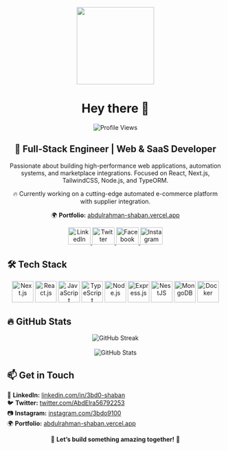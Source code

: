 <div align="center">
  <img height="180" src="https://camo.githubusercontent.com/62da68eb62b1e5f175f7d1f0191dd89a653d7908feb22d37d4a0ab07365d6791/68747470733a2f2f6d656469612e67697068792e636f6d2f6d656469612f4d3967624264396e6244724f5475314d71782f67697068792e676966" />
</div>

<h1 align="center">Hey there 👋</h1>

<div align="center">
  <img src="https://komarev.com/ghpvc/?username=3bd0-shaban&color=green" alt="Profile Views" />
</div>

<h2 align="center">🚀 Full-Stack Engineer | Web & SaaS Developer</h2>

<p align="center">
  Passionate about building high-performance web applications, automation systems, and marketplace integrations.
  Focused on React, Next.js, TailwindCSS, Node.js, and TypeORM.
</p>

<p align="center">
  🔥 Currently working on a cutting-edge automated e-commerce platform with supplier integration.
</p>

<p align="center">
  🌍 <strong>Portfolio:</strong> <a href="https://abdulrahman-shaban.vercel.app" target="_blank">abdulrahman-shaban.vercel.app</a>
</p>

<div align="center">
  <a href="https://www.linkedin.com/in/3bd0-shaban/" target="_blank">
    <img src="https://raw.githubusercontent.com/maurodesouza/profile-readme-generator/master/src/assets/icons/social/linkedin/default.svg" width="52" height="40" alt="LinkedIn" />
  </a>
  <a href="https://twitter.com/AbdElra56792253" target="_blank">
    <img src="https://raw.githubusercontent.com/maurodesouza/profile-readme-generator/master/src/assets/icons/social/twitter/default.svg" width="52" height="40" alt="Twitter" />
  </a>
  <a href="https://www.facebook.com/3bd0.S/" target="_blank">
    <img src="https://raw.githubusercontent.com/maurodesouza/profile-readme-generator/master/src/assets/icons/social/facebook/default.svg" width="52" height="40" alt="Facebook" />
  </a>
  <a href="https://www.instagram.com/3bdo9100/" target="_blank">
    <img src="https://raw.githubusercontent.com/maurodesouza/profile-readme-generator/master/src/assets/icons/social/instagram/default.svg" width="52" height="40" alt="Instagram" />
  </a>
</div>

<h2 align="left">🛠 Tech Stack</h2>

<div align="center">
  <img src="https://cdn.jsdelivr.net/gh/devicons/devicon/icons/nextjs/nextjs-original.svg" height="50" alt="Next.js" />
  <img src="https://cdn.jsdelivr.net/gh/devicons/devicon/icons/react/react-original.svg" height="50" alt="React.js" />
  <img src="https://cdn.jsdelivr.net/gh/devicons/devicon/icons/javascript/javascript-original.svg" height="50" alt="JavaScript" />
  <img src="https://cdn.jsdelivr.net/gh/devicons/devicon/icons/typescript/typescript-original.svg" height="50" alt="TypeScript" />
  <img src="https://cdn.jsdelivr.net/gh/devicons/devicon/icons/nodejs/nodejs-original.svg" height="50" alt="Node.js" />
  <img src="https://cdn.jsdelivr.net/gh/devicons/devicon/icons/express/express-original.svg" height="50" alt="Express.js" />
  <img src="https://cdn.jsdelivr.net/gh/devicons/devicon/icons/nestjs/nestjs-original.svg" height="50" alt="NestJS" />
  <img src="https://cdn.jsdelivr.net/gh/devicons/devicon/icons/mongodb/mongodb-original.svg" height="50" alt="MongoDB" />
  <img src="https://cdn.jsdelivr.net/gh/devicons/devicon/icons/docker/docker-plain-wordmark.svg" height="50" alt="Docker" />
</div>

<h2 align="left">🔥 GitHub Stats</h2>

<div align="center">
  <img src="https://github-readme-streak-stats.herokuapp.com/?user=3bd0-shaban&theme=iceberg&hide_border=true&border_radius=10" alt="GitHub Streak" />
  <br><br>
  <img src="https://github-readme-stats.vercel.app/api?username=3bd0-shaban&show_icons=true&theme=iceberg&hide_border=true&border_radius=10" alt="GitHub Stats" />
</div>

<h2 align="left">📫 Get in Touch</h2>

<p align="left">
  🚀 <strong>LinkedIn:</strong> <a href="https://www.linkedin.com/in/3bd0-shaban/" target="_blank">linkedin.com/in/3bd0-shaban</a> <br>
  🐦 <strong>Twitter:</strong> <a href="https://twitter.com/AbdElra56792253" target="_blank">twitter.com/AbdElra56792253</a> <br>
  📷 <strong>Instagram:</strong> <a href="https://www.instagram.com/3bdo9100/" target="_blank">instagram.com/3bdo9100</a> <br>
  🌍 <strong>Portfolio:</strong> <a href="https://abdulrahman-shaban.vercel.app" target="_blank">abdulrahman-shaban.vercel.app</a>
</p>

<div align="center">
  🚀 <strong>Let’s build something amazing together!</strong> 🚀
</div>
